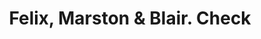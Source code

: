 ---
doi: 10.7916/D8MW3V3D
date_other: '1880'
date_other_textual: 1880-1889
form: printed ephemera
genre:
- Checks (bank checks)
name:
- Felix, Marston & Blair
object_in_context_url: https://biggert.cul.columbia.edu/items/view/ave_biggert_00185
subject_hierarchical_geographic:
- Chicago, Illinois, United States
subject_name:
- Felix, Marston & Blair
title: Felix, Marston & Blair. Check
sort_title: Felix, Marston & Blair. Check
call_number: ave_biggert_00185
coordinates:
- 41.83694444444445,-87.68472222222222
pid: ave_biggert_00185
identifiers: ave_biggert_00185
canvas_id: ldpd:395460
permalink: "/items/ave_biggert_00185/"
layout: iiif-image-page
---